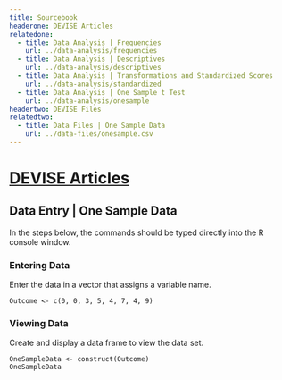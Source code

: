 ```yaml
---
title: Sourcebook
headerone: DEVISE Articles
relatedone:
  - title: Data Analysis | Frequencies
    url: ../data-analysis/frequencies
  - title: Data Analysis | Descriptives
    url: ../data-analysis/descriptives
  - title: Data Analysis | Transformations and Standardized Scores
    url: ../data-analysis/standardized
  - title: Data Analysis | One Sample t Test
    url: ../data-analysis/onesample
headertwo: DEVISE Files
relatedtwo:
  - title: Data Files | One Sample Data
    url: ../data-files/onesample.csv
---
```


# [DEVISE Articles](../index.md)

## Data Entry | One Sample Data

In the steps below, the commands should be typed directly into the R console window.

### Entering Data

Enter the data in a vector that assigns a variable name.

```{r}
Outcome <- c(0, 0, 3, 5, 4, 7, 4, 9)
```

### Viewing Data

Create and display a data frame to view the data set.

```{r}
OneSampleData <- construct(Outcome)
OneSampleData
```
